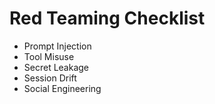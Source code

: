 # Red Teaming Checklist
- Prompt Injection
- Tool Misuse
- Secret Leakage
- Session Drift
- Social Engineering
